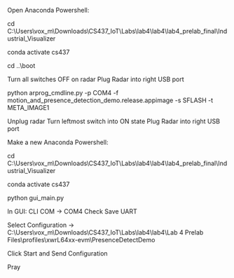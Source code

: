 Open Anaconda Powershell:

cd C:\Users\vox_m\Downloads\CS437_IoT\Labs\lab4\lab4\lab4_prelab_final\Industrial_Visualizer

conda activate cs437

cd ..\boot

Turn all switches OFF on radar
Plug Radar into right USB port

python arprog_cmdline.py -p COM4 -f motion_and_presence_detection_demo.release.appimage -s SFLASH -t META_IMAGE1

Unplug radar
Turn leftmost switch into ON state
Plug Radar into right USB port

Make a new Anaconda Powershell:

cd C:\Users\vox_m\Downloads\CS437_IoT\Labs\lab4\lab4\lab4_prelab_final\Industrial_Visualizer

conda activate cs437

python gui_main.py

In GUI:
CLI COM -> COM4
Check Save UART

Select Configuration -> C:\Users\vox_m\Downloads\CS437_IoT\Labs\lab4\lab4\Lab 4 Prelab Files\profiles\xwrL64xx-evm\PresenceDetectDemo

Click Start and Send Configuration

Pray